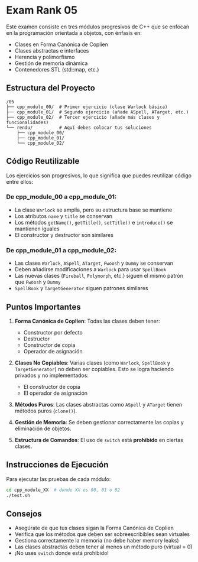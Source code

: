 # Exam Rank 05

Este examen consiste en tres módulos progresivos de C++ que se enfocan en la programación orientada a objetos, con énfasis en:
- Clases en Forma Canónica de Coplien
- Clases abstractas e interfaces
- Herencia y polimorfismo
- Gestión de memoria dinámica
- Contenedores STL (std::map, etc.)

## Estructura del Proyecto

```
/05
├── cpp_module_00/  # Primer ejercicio (clase Warlock básica)
├── cpp_module_01/  # Segundo ejercicio (añade ASpell, ATarget, etc.)
├── cpp_module_02/  # Tercer ejercicio (añade más clases y funcionalidades)
└── rendu/          # Aquí debes colocar tus soluciones
    ├── cpp_module_00/
    ├── cpp_module_01/
    └── cpp_module_02/
```

## Código Reutilizable

Los ejercicios son progresivos, lo que significa que puedes reutilizar código entre ellos:

### De cpp_module_00 a cpp_module_01:
- La clase `Warlock` se amplía, pero su estructura base se mantiene
- Los atributos `name` y `title` se conservan
- Los métodos `getName()`, `getTitle()`, `setTitle()` e `introduce()` se mantienen iguales
- El constructor y destructor son similares

### De cpp_module_01 a cpp_module_02:
- Las clases `Warlock`, `ASpell`, `ATarget`, `Fwoosh` y `Dummy` se conservan
- Deben añadirse modificaciones a `Warlock` para usar `SpellBook`
- Las nuevas clases (`Fireball`, `Polymorph`, etc.) siguen el mismo patrón que `Fwoosh` y `Dummy`
- `SpellBook` y `TargetGenerator` siguen patrones similares

## Puntos Importantes

1. **Forma Canónica de Coplien**: Todas las clases deben tener:
   - Constructor por defecto
   - Destructor
   - Constructor de copia 
   - Operador de asignación

2. **Clases No Copiables**: Varias clases (como `Warlock`, `SpellBook` y `TargetGenerator`) no deben ser copiables. Esto se logra haciendo privados y no implementados:
   - El constructor de copia
   - El operador de asignación

3. **Métodos Puros**: Las clases abstractas como `ASpell` y `ATarget` tienen métodos puros (`clone()`).

4. **Gestión de Memoria**: Se deben gestionar correctamente las copias y eliminación de objetos.

5. **Estructura de Comandos**: El uso de `switch` está **prohibido** en ciertas clases.

## Instrucciones de Ejecución

Para ejecutar las pruebas de cada módulo:

```bash
cd cpp_module_XX  # donde XX es 00, 01 o 02
./test.sh
```

## Consejos

- Asegúrate de que tus clases sigan la Forma Canónica de Coplien
- Verifica que los métodos que deben ser sobreescribibles sean virtuales
- Gestiona correctamente la memoria (no debe haber memory leaks)
- Las clases abstractas deben tener al menos un método puro (virtual = 0)
- ¡No uses `switch` donde está prohibido!
